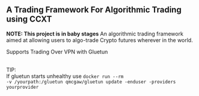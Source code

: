 <h2>A Trading Framework For Algorithmic Trading using CCXT</h2>

<p>
<b>NOTE: This project is in baby stages</b> 
An algorithmic trading framework aimed at allowing users to algo-trade Crypto futures wherever in the world.

Supports Trading Over VPN with Gluetun

<br>TIP:</br>
If gluetun starts unhealthy use <code>docker run --rm -v /yourpath:/gluetun qmcgaw/gluetun update -enduser -providers yourprovider</code>
</p>

